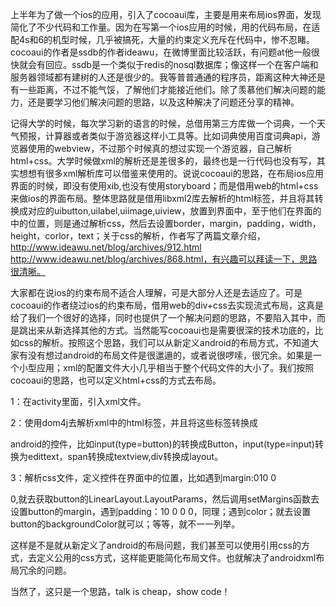 上半年为了做一个ios的应用，引入了cocoaui库，主要是用来布局ios界面，发现简化了不少代码和工作量。因为在写第一个ios应用的时候，用的代码布局，在适配4s和6的机型时候，几乎被搞死，大量的约束定义充斥在代码中，惨不忍睹。cocoaui的作者是ssdb的作者ideawu，在微博里面比较活跃，有问题at他一般很快就会有回应。ssdb是一个类似于redis的nosql数据库；像这样一个在客户端和服务器领域都有建树的人还是很少的。我等普普通通的程序员，距离这种大神还是有一些距离，不过不能气馁，了解他们才能接近他们。除了羡慕他们解决问题的能力，还是要学习他们解决问题的思路，以及这种解决了问题还分享的精神。

记得大学的时候，每次学习新的语言的时候，总借用第三方库做一个词典，一个天气预报，计算器或者类似于游览器这样小工具等。比如词典使用百度词典api，游览器使用的webview，不过那个时候真的想过实现一个游览器，自己解析html+css。大学时候做xml的解析还是差很多的，最终也是一行代码也没有写，其实想想有很多xml解析库可以借鉴来使用的。说说cocoaui的思路，在布局ios应用界面的时候，即没有使用xib,也没有使用storyboard；而是借用web的html+css来做ios的界面布局。整体思路就是借用libxml2库去解析的html标签，并且将其转换成对应的uibutton,uilabel,uiimage,uiview，放置到界面中，至于他们在界面的中的位置，则是通过解析css，然后去设置border，margin，padding，width，height，corlor，text；关于css的解析，作者写了两篇文章介绍，http://www.ideawu.net/blog/archives/912.html http://www.ideawu.net/blog/archives/868.html，有兴趣可以拜读一下，思路很清晰。



大家都在说ios的约束布局不适合人理解，可是大部分人还是去适应了。可是cocoaui的作者绕过ios的约束布局，借用web的div+css去实现流式布局，这真是给了我们一个很好的选择，同时也提供了一个解决问题的思路，不要陷入其中，而是跳出来从新选择其他的方式。当然能写cocoaui也是需要很深的技术功底的，比如css的解析。按照这个思路，我们可以从新定义android的布局方式，不知道大家有没有想过android的布局文件是很邋遢的，或者说很啰嗦，很冗余。如果是一个小型应用；xml的配置文件大小几乎相当于整个代码文件的大小了。我们按照cocoaui的思路，也可以定义html+css的方式去布局。

1：在activity里面，引入xml文件。

2：使用dom4j去解析xml中的html标签，并且将这些标签转换成

android的控件，比如input(type=button)的转换成Button，input(type=input)转换为edittext，span转换成textview,div转换成layout。

3：解析css文件，定义控件在界面中的位置，比如遇到margin:010 0

0,就去获取button的LinearLayout.LayoutParams，然后调用setMargins函数去设置button的margin，遇到padding：10 0 0 0，同理；遇到color；就去设置button的backgroundColor就可以；等等，就不一一列举。



这样是不是就从新定义了android的布局问题，我们甚至可以使用引用css的方式，去定义公用的css方式，这样能更能简化布局文件。也就解决了androidxml布局冗余的问题。

当然了，这只是一个思路，talk is cheap，show code！